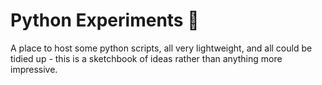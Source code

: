 # Python Experiments :snake:
A place to host some python scripts, all very lightweight, and all could be tidied up - this is a sketchbook of ideas rather than anything more impressive.
